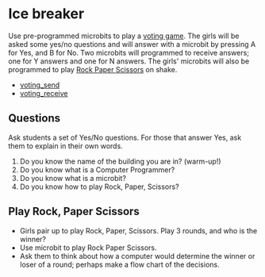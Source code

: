 # Ice breaker

Use pre-programmed microbits to play a [voting game](https://makecode.microbit.org/projects/voting-machine). The girls will be asked some yes/no questions and will answer with a microbit by pressing A for Yes, and B for No. Two microbits will programmed to receive answers; one for Y answers and one for N answers. The girls' microbits will also be programmed to play [Rock Paper Scissors](https://makecode.microbit.org/projects/rock-paper-scissors) on shake.

* [voting_send](js/voting_send_with_rps.js)
* [voting_receive](js/voting_receive.js)

## Questions

Ask students a set of Yes/No questions. For those that answer Yes, ask them to explain in their own words.

1. Do you know the name of the building you are in?  (warm-up!)
1. Do you know what is a Computer Programmer?
1. Do you know what is a microbit?
1. Do you know how to play Rock, Paper, Scissors?

## Play Rock, Paper Scissors

* Girls pair up to play Rock, Paper, Scissors. Play 3 rounds, and who is the winner?
* Use microbit to play Rock Paper Scissors.
* Ask them to think about how a computer would determine the winner or loser of a round; perhaps make a flow chart of the decisions.
